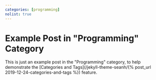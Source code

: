```yaml
---
categories: [programming]
nolist: true
---
```


Example Post in "Programming" Category
======================================

This is just an example post in the "Programming" category,
to help demonstrate the [Categories and Tags](/jekyll-theme-seanh/{% post_url 2019-12-24-categories-and-tags %})
feature.
